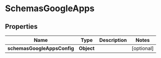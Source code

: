 # SchemasGoogleApps

## Properties
Name | Type | Description | Notes
------------ | ------------- | ------------- | -------------
**schemasGoogleAppsConfig** | **Object** |  |  [optional]
